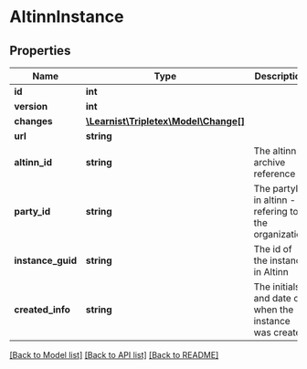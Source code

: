 # AltinnInstance

## Properties
Name | Type | Description | Notes
------------ | ------------- | ------------- | -------------
**id** | **int** |  | [optional] 
**version** | **int** |  | [optional] 
**changes** | [**\Learnist\Tripletex\Model\Change[]**](Change.md) |  | [optional] 
**url** | **string** |  | [optional] 
**altinn_id** | **string** | The altinn archive reference | [optional] 
**party_id** | **string** | The partyId in altinn - refering to the organization | [optional] 
**instance_guid** | **string** | The id of the instance in Altinn | [optional] 
**created_info** | **string** | The initials and date of when the instance was created | [optional] 

[[Back to Model list]](../../README.md#documentation-for-models) [[Back to API list]](../../README.md#documentation-for-api-endpoints) [[Back to README]](../../README.md)

